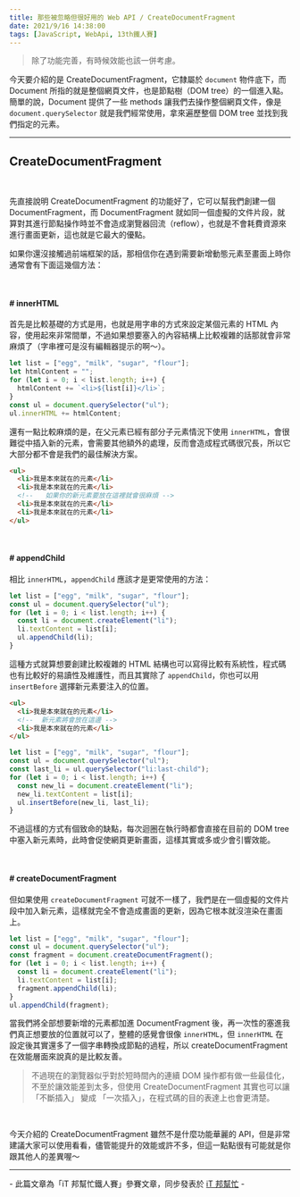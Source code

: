 ```yaml
---
title: 那些被忽略但很好用的 Web API / CreateDocumentFragment
date: 2021/9/16 14:38:00
tags: [JavaScript, WebApi, 13th鐵人賽]
---
```


> 除了功能完善，有時候效能也該一併考慮。

今天要介紹的是 CreateDocumentFragment，它隸屬於 `document` 物件底下，而 Document 所指的就是整個網頁文件，也是節點樹（DOM tree）的一個進入點。簡單的說，Document 提供了一些 methods 讓我們去操作整個網頁文件，像是 `document.querySelector` 就是我們經常使用，拿來遍歷整個 DOM tree 並找到我們指定的元素。

---

## CreateDocumentFragment

<br/>

先直接說明 CreateDocumentFragment 的功能好了，它可以幫我們創建一個 DocumentFragment，而 DocumentFragment 就如同一個虛擬的文件片段，就算對其進行節點操作時並不會造成瀏覽器回流（reflow），也就是不會耗費資源來進行畫面更新，這也就是它最大的優點。

如果你還沒接觸過前端框架的話，那相信你在遇到需要新增動態元素至畫面上時你通常會有下面這幾個方法：

<br/>

#### # innerHTML

首先是比較基礎的方式是用，也就是用字串的方式來設定某個元素的 HTML 內容，使用起來非常間單，不過如果想要塞入的內容結構上比較複雜的話那就會非常麻煩了（字串裡可是沒有編輯器提示的啊～）。

```javascript
let list = ["egg", "milk", "sugar", "flour"];
let htmlContent = "";
for (let i = 0; i < list.length; i++) {
  htmlContent += `<li>${list[i]}</li>`;
}
const ul = document.querySelector("ul");
ul.innerHTML += htmlContent;
```

還有一點比較麻煩的是，在父元素已經有部分子元素情況下使用 `innerHTML`，會很難從中插入新的元素，會需要其他額外的處理，反而會造成程式碼很冗長，所以它大部分都不會是我們的最佳解決方案。

```html
<ul>
  <li>我是本來就在的元素</li>
  <li>我是本來就在的元素</li>
  <!--   如果你的新元素要放在這裡就會很麻煩 -->
  <li>我是本來就在的元素</li>
  <li>我是本來就在的元素</li>
</ul>
```

<br/>

#### # appendChild

相比 `innerHTML`，`appendChild` 應該才是更常使用的方法：

```javascript
let list = ["egg", "milk", "sugar", "flour"];
const ul = document.querySelector("ul");
for (let i = 0; i < list.length; i++) {
  const li = document.createElement("li");
  li.textContent = list[i];
  ul.appendChild(li);
}
```

這種方式就算想要創建比較複雜的 HTML 結構也可以寫得比較有系統性，程式碼也有比較好的易讀性及維護性，而且其實除了 `appendChild`，你也可以用 `insertBefore` 選擇新元素要注入的位置。

```html
<ul>
  <li>我是本來就在的元素</li>
  <!--  新元素將會放在這邊 -->
  <li>我是本來就在的元素</li>
</ul>
```

```javascript
let list = ["egg", "milk", "sugar", "flour"];
const ul = document.querySelector("ul");
const last_li = ul.querySelector("li:last-child");
for (let i = 0; i < list.length; i++) {
  const new_li = document.createElement("li");
  new_li.textContent = list[i];
  ul.insertBefore(new_li, last_li);
}
```

不過這樣的方式有個致命的缺點，每次迴圈在執行時都會直接在目前的 DOM tree 中塞入新元素時，此時會促使網頁更新畫面，這樣其實或多或少會引響效能。

<br/>

#### # createDocumentFragment

但如果使用 `createDocumentFragment` 可就不一樣了，我們是在一個虛擬的文件片段中加入新元素，這樣就完全不會造成畫面的更新，因為它根本就沒渲染在畫面上。

```javascript
let list = ["egg", "milk", "sugar", "flour"];
const ul = document.querySelector("ul");
const fragment = document.createDocumentFragment();
for (let i = 0; i < list.length; i++) {
  const li = document.createElement("li");
  li.textContent = list[i];
  fragment.appendChild(li);
}
ul.appendChild(fragment);
```

當我們將全部想要新增的元素都加進 DocumentFragment 後，再一次性的塞進我們真正想要放的位置就可以了，整體的感覺會很像 `innerHTML`，但 `innerHTML` 在設定後其實還多了一個字串轉換成節點的過程，所以 createDocumentFragment 在效能層面來說真的是比較友善。

> 不過現在的瀏覽器似乎對於短時間內的連續 DOM 操作都有做一些最佳化，不至於讓效能差到太多，但使用 CreateDocumentFragment 其實也可以讓 「不斷插入」 變成 「一次插入」，在程式碼的目的表達上也會更清楚。

<br/>

今天介紹的 CreateDocumentFragment 雖然不是什麼功能華麗的 API，但是非常建議大家可以使用看看，儘管能提升的效能或許不多，但這一點點很有可能就是你跟其他人的差異喔～

---

\- 此篇文章為「iT 邦幫忙鐵人賽」參賽文章，同步發表於 [iT 邦幫忙](https://ithelp.ithome.com.tw/articles/10266640) -
